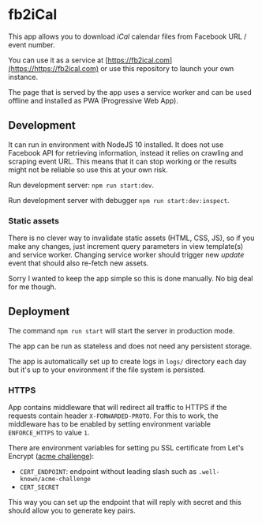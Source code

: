# fb2iCal

This app allows you to download *iCal* calendar files from Facebook URL / event number.

You can use it as a service at [https://fb2ical.com](https://https://fb2ical.com) or use this repository to launch your own instance.

The page that is served by the app uses a service worker and can be used offline and installed as PWA (Progressive Web App).

## Development

It can run in environment with NodeJS 10 installed. It does not use Facebook API for retrieving information, instead it relies on crawling and scraping event URL. This means that it can stop working or the results might not be reliable so use this at your own risk.

Run development server: `npm run start:dev`.

Run development server with debugger `npm run start:dev:inspect`.

### Static assets

There is no clever way to invalidate static assets (HTML, CSS, JS), so if you make any changes, just increment query parameters in view template(s) and service worker. Changing service worker should trigger new _update_ event that should also re-fetch new assets.

Sorry I wanted to keep the app simple so this is done manually. No big deal for me though.

## Deployment

The command `npm run start` will start the server in production mode. 

The app can be run as stateless and does not need any persistent storage.

The app is automatically set up to create logs in `logs/` directory each day but it's up to your environment if the file system is persisted.

### HTTPS

App contains middleware that will redirect all traffic to HTTPS if the requests contain header `X-FORWARDED-PROTO`. For this to work, the middleware has to be enabled by setting environment variable `ENFORCE_HTTPS` to value `1`.

There are environment variables for setting pu SSL certificate from Let's Encrypt ([acme challenge](https://letsencrypt.org/docs/challenge-types/)):

* `CERT_ENDPOINT`: endpoint without leading slash such as `.well-known/acme-challenge`
* `CERT_SECRET`

This way you can set up the endpoint that will reply with secret and this should allow you to generate key pairs.

